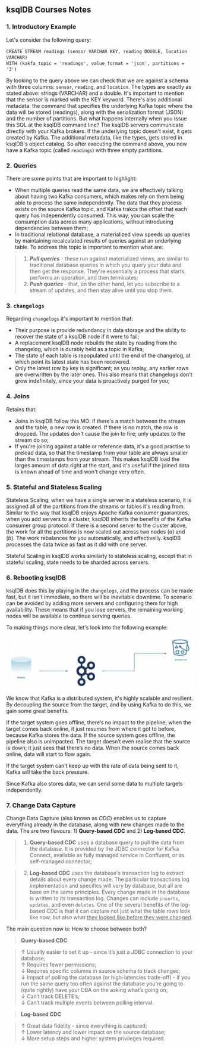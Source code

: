 ## **ksqlDB Courses Notes**

### **1. Introductory Example**

Let's consider the following query:

````
CREATE STREAM readings (sensor VARCHAR KEY, reading DOUBLE, location VARCHAR)
WITH (kakfa_topic = 'readings', value_format = 'json', partitions = '3')
````

By looking to the query above we can check that we are against a schema with three columns: `sensor`, `reading`, and `location`. The types are exactly as stated above: strings (VARCHAR) and a double. It's important to mention that the sensor is marked with the KEY keyword.
There's also additional metadata: the command that specifies the underlying Kafka topic where the data will be stored (readings), along with the serialization format (JSON) and the number of partitions. But what happens internally when you issue this SQL at the ksqlDB command line?
The ksqlDB servers communicate directly with your Kafka brokers. If the underlying topic doesn't exist, it gets created by Kafka. The additional metadata, like the types, gets stored in ksqlDB's object catalog. So after executing the command above, you now have a Kafka topic (called `readings`) with three empty partitions.

### **2. Queries**

There are some points that are important to highlight:

- When multiple queries read the same data, we are effectively talking about having two Kafka consumers, which makes rely on them being able to process the same independently. The data that they process exists on the source Kafka topic, and Kafka trakcs the offset that each query has independently consumed. This way, you can scale the consumption data across many applications, without introducing dependencies between them;
- In traditional relational database, a materialized view speeds up queries by maintaining recalculated results of queries against an underlying table. To address this topic is important to mention what are:
> 1. **_Pull queries_** - these run against materialized views, are similar to traditional database queries in which you query your data and then get the response. They're essentially a process that starts, performs an operation, and then terminates;
> 2. **_Push queries_** - that, on the other hand, let you subscribe to a stream of updates, and then stay alive until you stop them.

### **3. `changelogs`**

Regarding `changelogs` it's important to mention that:

- Their purpose is provide redundancy in data storage and the ability to recover the state of a ksqlDB node if it were to fail;
- A replacement ksqlDB node rebuilds the state by reading from the changelog, which is durably held as a topic in Kafka;
- The state of each table is repopulated until the end of the changelog, at which point its latest state has been recovered. 
- Only the latest row by key is significant; as you replay, any earlier rows are overwritten by the later ones. This also means that changelogs don't grow indefinitely, since your data is proactively purged for you;

### **4. Joins**

Retains that:

- Joins in ksqlDB follow this MO: if there's a match between the stream and the table, a new row is created. If there is no match, the row is dropped. The updates don't cause the join to fire; only updates to the stream do so;
- If you're joining against a table or reference data, it's a good practise to preload data, so that the timestamp from your table are always smaller than the timestamps from your stream. This makes ksqlDB load the larges amount of data right at the start, and it's useful if the joined data is known ahead of time and won't change very often.

### **5. Stateful and Stateless Scaling**

Stateless Scaling, when we have a single server in a stateless scenario, it is assigned all of the partitions from the streams or tables it's reading from. Similar to the way that ksqlDB enjoys Apache Kafka consumer guarantees, when you add servers to a cluster, ksqlDB inherits the benefits of the Kafka consumer group protocol. If there is a second server to the cluster above, the work for all the partitions is now scaled out across two nodes (_a_) and (_b_). The work rebalances for you automatically, and effectivelly. ksqlDB processes the data twice as fast as it did with one server.

Stateful Scaling in ksqlDB works similarly to stateless scaling, except that in stateful scaling, state needs to be sharded across servers.

### **6. Rebooting ksqlDB**

ksqlDB does this by playing in the `changelogs`, and the process can be made fast, but it isn't immediate, so there will be inevitable downtime. To scenario can be avoided by adding more servers and configuring them for high availability. These means that if you lose servers, the remaining working nodes will be available to continue serving queries.

To making things more clear, let's look into the following example:

![alt text](images/data-pipeline.png)

We know that Kafka is a distributed system, it's highly scalable and resilient. By decoupling the source from the target, and by using Kafka to do this, we gain some great benefits. <br>

If the target system goes offline, there’s no impact to the pipeline; when the target comes back online, it just resumes from where it got to before, because Kafka stores the data. If the source system goes offline, the pipeline also is unimpacted. The target doesn’t even realise that the source is down; it just sees that there’s no data. When the source comes back online, data will start to flow again. <br>

If the target system can’t keep up with the rate of data being sent to it, Kafka will take the back pressure. <br>

Since Kafka also stores data, we can send some data to multiple targets independently. 


### **7. Change Data Capture**

Change Data Capture (also known as _CDC_) enables us to capture everything already in the database, along with new changes made to the data. The are two flavours: 1) **Query-based CDC** and 2) **Log-based CDC**.

> 1. **Query-based CDC** uses a database query to pull the data from the database. It is provided by the JDBC connector for Kafka Connect, available as fully managed service in Confluent, or as self-managed connector;

> 2. **Log-based CDC** uses the database's transaction log to extract details about every change made. The particular transactions log implementation and specifics will vary by database, but all are base on the same principles. Every change made in the database is written to its transaction log. Changes can include `inserts`, `updates`, and even `deletes`. One of the several benefits of the log-based CDC is that it can capture not just what the table rows look like now, but also what <ins>they looked like before they were changed</ins>.

The main question now is: How to choose between both?

> **Query-based CDC**

> &#8593; Usually easier to set it up - since it’s just a JDBC connection to your database; <br>
> &#8593; Requires fewer permissions; <br>
> &#8595; Requires specific columns in source schema to track changes; <br>
> &#8595; Impact of polling the database (or high-latencies trade-off) - if you run the same query too often against the database you’re going to (quite rightly) have your DBA on the asking what’s going on; <br>
> &#8595; Can’t track DELETE’s; <br> 
> &#8595; Can’t track multiple events between polling interval. <br>

> **Log-based CDC**

> &#8593; Great data fidelity - since everything is captured; <br>
> &#8593; Lower latency and lower impact on the source database; <br>
> &#8595; More setup steps and higher system privileges required. <br>


